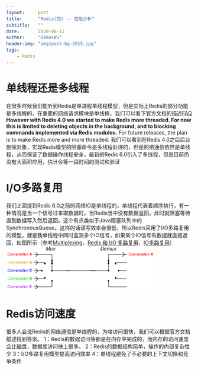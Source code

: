 ```yaml
---
layout:     post
title:      "Redis(四) -- 性能分析"
subtitle:   ""
date:       2020-06-11
author:     "OakesWu"
header-img: "img/post-bg-2015.jpg"
tags:
    - Redis
---
```


# 单线程还是多线程
在很多时候我们能听到Redis是单进程单线程模型，但是实际上Redis的部分功能是多线程的，在重要的网络请求模块是单线程，我们可以看下官方文档的描述[FAQ](https://redis.io/topics/faq)
**However with Redis 4.0 we started to make Redis more threaded. For now this is limited to deleting objects in the background, and to blocking commands implemented via Redis modules.** For future releases, the plan is to make Redis more and more threaded.
我们可以看到在Redis 4.0之后后台删除对象，实现Redis模型的阻塞命令是多线程处理的，但是网络通信依然是单线程，从而保证了数据操作线程安全，最新的Redis 6.0引入了多线程，但是目前仍没有大面积应用，估计会等一段时间的测试和验证

# I/O多路复用
我们上面提到Redis 6.0之前的网络IO是单线程的，单线程代表着顺序执行，有一种情况是当一个信号过来取数据时，当Redis当中没有数据返回，此时就阻塞等待直到数据写入然后返回，这个有点类似于Java阻塞队列中的SynchronousQueue。这样的话读写效率会很低，所以Redis采用了I/O多路复用的模型，就是我单线程中同时监测多个IO信号，如果某个IO信号有数据就直接返回，如图所示（参考[Multiplexing](https://en.wikipedia.org/wiki/Multiplexing)，[Redis 和 I/O 多路复用](https://zhuanlan.zhihu.com/p/24252862)，[IO多路复用](https://www.zhihu.com/question/32163005)）
![Multiplexing](/img/doc/redis/redis4one.png)

# Redis访问速度
很多人会说Redis的网络通信是单线程的，为啥访问很快，我们可以根据官方文档描述找到答案。
1：Redis的数据访问等都是在内存中完成的，而内存的访问速度会比磁盘，数据库访问快上很多。
2：Redis的数据结构简单，操作的内部复杂性少
3：I/O多路复用模型提高访问效率
4：单线程避免了不必要的上下文切换和竞争条件